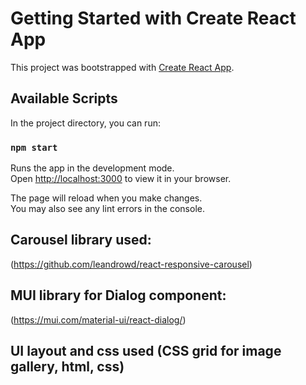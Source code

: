 # Getting Started with Create React App

This project was bootstrapped with [Create React App](https://github.com/facebook/create-react-app).

## Available Scripts

In the project directory, you can run:

### `npm start`

Runs the app in the development mode.\
Open [http://localhost:3000](http://localhost:3000) to view it in your browser.

The page will reload when you make changes.\
You may also see any lint errors in the console.

## Carousel library used:
(https://github.com/leandrowd/react-responsive-carousel)

## MUI library for Dialog component:
(https://mui.com/material-ui/react-dialog/)

## UI layout and css used (CSS grid for image gallery, html, css)

